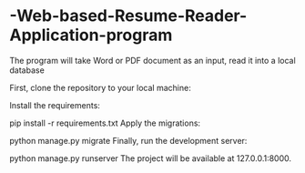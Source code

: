 # -Web-based-Resume-Reader-Application-program
The program will take Word or PDF document as an input, read it into a local database

First, clone the repository to your local machine:

Install the requirements:

pip install -r requirements.txt
Apply the migrations:

python manage.py migrate
Finally, run the development server:

python manage.py runserver
The project will be available at 127.0.0.1:8000.
